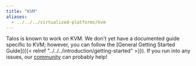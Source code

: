 ```yaml
---
title: "KVM"
aliases: 
  - ../../../virtualized-platforms/kvm
---
```


Talos is known to work on KVM.
We don't yet have a documented guide specific to KVM; however, you can follow the [General Getting Started Guide]({{< relref "../../../introduction/getting-started" >}}).
If you run into any issues, our [community](https://slack.dev.talos-systems.io/) can probably help!
